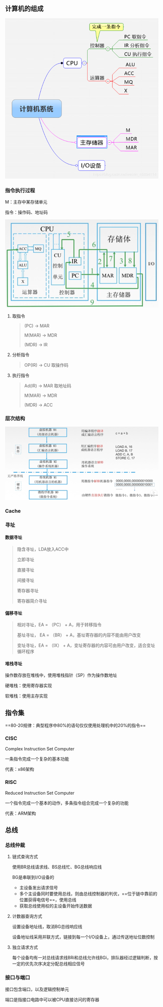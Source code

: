 ## 计算机的组成

![](..\imgs\计算机组成.png)

### 指令执行过程

M：主存中某存储单元

指令：操作码、地址码

![](..\imgs\执行指令.png)

1. 取指令

   > (PC) -> MAR
   >
   > M(MAR) -> MDR
   >
   > (MDR) -> IR

2. 分析指令

   > OP(IR) -> CU 取操作码

3. 执行指令

   > Ad(IR) -> MAR  取地址码
   >
   > M(MAR) -> MDR
   >
   > (MDR) -> ACC

### 层次结构

![](..\imgs\层次结构.png)



### Cache



### 寻址

#### 数据寻址

> 隐含寻址，LDA放入ACC中
>
> 立即寻址
>
> 直接寻址
>
> 间接寻址
>
> 寄存器寻址
>
> 寄存器简介寻址

#### 偏移寻址

> 相对寻址，EA = （PC） + A，用于转移指令
>
> 基址寻址， EA = （BR） + A，基址寄存器的内容不能由用户改变
>
> 变址寻址，EA = （IX） + A，变址寄存器的内容可由用户改变，适合变址循环程序

#### 堆栈寻址

操作数存放在堆栈中，使用堆栈指针（SP）作为操作数地址

硬堆栈：使用寄存器实现

软堆栈：使用主存实现

## 指令集

==80-20规律：典型程序中80%的语句仅仅使用处理机中的20%的指令==

### CISC

Complex Instruction Set Computer

一条指令完成一个复杂的基本功能

代表：x86架构

### RISC

Reduced Instruction Set Computer

一个指令完成一个基本的动作，多条指令组合完成一个复杂的功能

代表：ARM架构



## 总线

### 总线仲裁

1. 链式查询方式

   使用BR总线请求线、BS总线忙、BG总线响应线

   BG是串联到I/O设备的

   - 主设备发出请求信号
   - 多个主设备同时要使用总线，则由总线控制器的判优，==位于链中靠前的位置获得电信号==，使用总线
   - 获取总线使用权的主设备开始传送数据

2. 计数器查询方式

   设置设备地址线，取消BG总线响应线

   设备地址线采用并联方式，链接到每一个I/O设备上，通过传送地址位数控制

3. 独立请求方式

   每个设备均有一对总线请求线BRi和总线允许线BGi，排队器经过逻辑判断，按一定的优先次序决定分配总线相应信号



### 接口与端口

接口包含端口，以及逻辑控制单元

端口是指接口电路中可以被CPU直接访问的寄存器